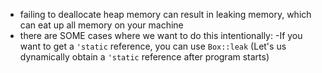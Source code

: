 - failing to deallocate heap memory can result in leaking memory, which can eat up all memory on your machine
- there are SOME cases where we want to do this intentionally:
	-If you want to get a `'static` reference, you can use `Box::leak` (Let's us dynamically obtain a `'static` reference after program starts)
